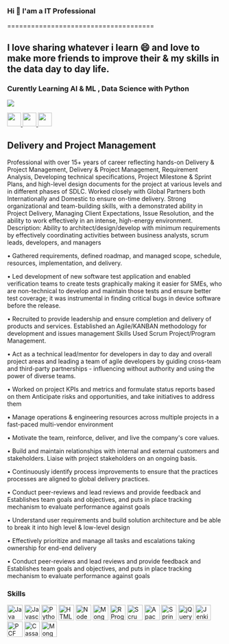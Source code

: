 ### Hi  👋 I'am a IT Professional 
=====================================

I love sharing whatever i learn 😄 and love to make more friends to improve their & my skills in the data day to day life.
------------------------------------

### Curently Learning AI & ML , Data Science with Python

<a href="https://www.twitter.com/kumaryslp" target="_blank" rel="noreferrer"><img
src="https://img.shields.io/twitter/follow/kumaryslp?logo=twitter&style=for-the-badge&color=0891b2&labelColor=1c1917"
/></a>


<p align="left"> 
  <a href="https://www.github.com/prasanthyedithe" target="_blank" rel="noreferrer">
    <img src="https://raw.githubusercontent.com/danielcranney/readme-generator/main/public/icons/socials/github.svg" width="32" height="32" />
  </a> 
  <a href="https://www.linkedin.com/in/yslprasanthkumar/" target="_blank" rel="noreferrer">
    <img src="https://raw.githubusercontent.com/danielcranney/readme-generator/main/public/icons/socials/linkedin.svg" width="32" height="32" />
  </a> 
  <a href="https://www.twitter.com/kumaryslp" target="_blank" rel="noreferrer">
    <img src="https://raw.githubusercontent.com/danielcranney/readme-generator/main/public/icons/socials/twitter.svg" width="32" height="32" />
  </a>
</p>

## Delivery and Project Management

Professional with over 15+ years of career reflecting hands-on Delivery & Project Management, Delivery & Project Management, Requirement Analysis, Developing technical specifications, Project Milestone & Sprint Plans, and high-level design documents for the project at various levels and in different phases of SDLC. Worked closely with Global Partners both Internationally and Domestic to ensure on-time delivery. Strong organizational and team-building skills, with a demonstrated ability in Project Delivery, Managing Client Expectations, Issue Resolution, and the ability to work effectively in an intense, high-energy environment.
Description: Ability to architect/design/develop with minimum requirements by effectively coordinating activities between business analysts, scrum leads, developers, and managers

• Gathered requirements, defined roadmap, and managed scope, schedule, resources, implementation, and delivery.

• Led development of new software test application and enabled verification teams to create tests graphically making it easier for SMEs, who are non-technical to develop and maintain those tests and ensure better test coverage; it was instrumental in finding critical bugs in device software before the release.

• Recruited to provide leadership and ensure completion and delivery of products and services. Established an Agile/KANBAN methodology for development and issues management Skills Used Scrum Project/Program Management.

• Act as a technical lead/mentor for developers in day to day and overall project areas and leading a team of agile developers by guiding cross-team and third-party partnerships - influencing without authority and using the power of diverse teams.

• Worked on project KPIs and metrics and formulate status reports based on them Anticipate risks and opportunities, and take initiatives to address them

• Manage operations & engineering resources across multiple projects in a fast-paced multi-vendor environment

• Motivate the team, reinforce, deliver, and live the company's core values.

• Build and maintain relationships with internal and external customers and stakeholders. Liaise with project stakeholders on an ongoing basis.

• Continuously identify process improvements to ensure that the practices processes are aligned to global delivery practices.

• Conduct peer-reviews and lead reviews and provide feedback and Establishes team goals and objectives, and puts in place tracking mechanism to evaluate performance against goals

• Understand user requirements and build solution architecture and be able to break it into high level & low-level design

• Effectively prioritize and manage all tasks and escalations taking ownership for end-end delivery

• Conduct peer-reviews and lead reviews and provide feedback and Establishes team goals and objectives, and puts in place tracking mechanism to evaluate performance against goals

### Skills

<p align="left">

  
<p align="left">
<a href="https://www.java.com/en/" target="_blank" rel="noreferrer"><img src="https://svgrepo.com/show/184143/java.svg" width="36" height="36" alt="Java" /></a>
<a href="https://developer.mozilla.org/en-US/docs/Web/JavaScript" target="_blank" rel="noreferrer"><img src="https://raw.githubusercontent.com/danielcranney/readme-generator/main/public/icons/skills/javascript-colored.svg" width="36" height="36" alt="Javascript" /></a>
<a href="https://www.python.org/" target="_blank" rel="noreferrer"><img src="https://raw.githubusercontent.com/danielcranney/readme-generator/main/public/icons/skills/python-colored.svg" width="36" height="36" alt="Python" /></a>
<a href="https://developer.mozilla.org/en-US/docs/Glossary/HTML5" target="_blank" rel="noreferrer"><img src="https://raw.githubusercontent.com/danielcranney/readme-generator/main/public/icons/skills/html5-colored.svg" width="36" height="36" alt="HTML5" /></a>
<a href="https://nodejs.org/en/" target="_blank" rel="noreferrer"><img src="https://raw.githubusercontent.com/danielcranney/readme-generator/main/public/icons/skills/nodejs-colored.svg" width="36" height="36" alt="NodeJS" /></a>
<a href="https://www.mongodb.com/" target="_blank" rel="noreferrer"><img src="https://raw.githubusercontent.com/danielcranney/readme-generator/main/public/icons/skills/mongodb-colored.svg" width="36" height="36" alt="MongoDB" /></a>
<a href="https://www.scaledagileframework.com/" target="_blank" rel="noreferrer"><img src="https://encrypted-tbn0.gstatic.com/images?q=tbn:ANd9GcReenaHW13DG0WIxuTpSsBc4h4WBYZE6YImSZkuP0JMiSlItWoR39lvgznbqoO58OnuCJg&usqp=CAU" width="36" height="36" alt="R Programming" /></a>
<a href="https://www.scrum.org/" target="_blank" rel="noreferrer"><img src="https://media.licdn.com/dms/image/C560BAQFzF6WZjNSHkQ/company-logo_200_200/0/1522074989702?e=2147483647&v=beta&t=tlpf3ry8f53qJBr8HUJCO0xDvF2XGVU0s5a12Sg0AIE" width="36" height="36" alt="Scrum" /></a>
<a href="https://solr.apache.org/" target="_blank" rel="noreferrer">
<img src="https://upload.wikimedia.org/wikipedia/commons/thumb/c/cd/Apache_Solr_logo.svg/1200px-Apache_Solr_logo.svg.png" width="36" height="36" alt="Apache Solr" /></a>
<a href="https://spring.io/projects/spring-boot" target="_blank" rel="noreferrer">
<img src="https://static.javatpoint.com/springboot/images/spring-boot-tutorial.jpg" width="36" height="36" alt="Spring Boot" /></a>
<a href="https://jquery.com/" target="_blank" rel="noreferrer">
<img src="https://e7.pngegg.com/pngimages/662/163/png-clipart-jquery-logo-web-development-jquery-ui-javascript-computer-icons-jqlogo-emblem-label.png" 
width="36" height="36" alt="jQuery" /></a>
<a href="https://www.jenkins.io/" target="_blank" rel="noreferrer">
<img src="https://upload.wikimedia.org/wikipedia/commons/thumb/e/e9/Jenkins_logo.svg/1200px-Jenkins_logo.svg.png" 
width="36" height="36" alt="Jenkins" /></a>
<a href="https://www.cloudfoundry.org/" target="_blank" rel="noreferrer">
<img src="https://yt3.googleusercontent.com/3wruKtq2IFlmKGhnGKpPnriFpbd2LPK3-bMx3lr_gCez2UESBnqYXNw-S1p9_HXvbv5W_e6VSWI=s900-c-k-c0x00ffffff-no-rj" 
width="36" height="36" alt="PCF" /></a>
<a href="https://cassandra.apache.org/_/index.html" target="_blank" rel="noreferrer">
<img src="https://cassandra.apache.org/assets/img/logo-white.svg" 
width="36" height="36" alt="Cassandra" /></a>
  <a href="https://www.mongodb.com/" target="_blank" rel="noreferrer">
<img src="https://webimages.mongodb.com/_com_assets/cms/kuyjf3vea2hg34taa-horizontal_default_slate_blue.svg?auto=format%252Ccompress" 
width="36" height="36" alt="MongoDB" /></a>
</p>



